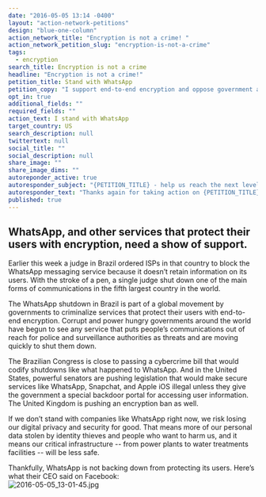 ```yaml
---
date: "2016-05-05 13:14 -0400"
layout: "action-network-petitions"
design: "blue-one-column"
action_network_title: "Encryption is not a crime! "
action_network_petition_slug: "encryption-is-not-a-crime"
tags: 
  - encryption
search_title: Encryption is not a crime
headline: "Encryption is not a crime!"
petition_title: Stand with WhatsApp
petition_copy: "I support end-to-end encryption and oppose government attempts to ban online security."
opt_in: true
additional_fields: ""
required_fields: ""
action_text: I stand with WhatsApp
target_country: US
search_description: null
twittertext: null
social_title: ""
social_description: null
share_image: ""
share_image_dims: ""
autoreponder_active: true
autoresponder_subject: "{PETITION_TITLE} - help us reach the next level!"
autoresponder_text: "Thanks again for taking action on {PETITION_TITLE}. We need more people like you who can take action on this issue. Can you please share it to help us reach the next level?"
published: true
---
```

## WhatsApp, and other services that protect their users with encryption, need a show of support.

Earlier this week a judge in Brazil ordered ISPs in that country to block the WhatsApp messaging service because it doesn’t retain information on its users. With the stroke of a pen, a single judge shut down one of the main forms of communications in the fifth largest country in the world. 

The WhatsApp shutdown in Brazil is part of a global movement by governments to criminalize services that protect their users with end-to-end encryption. Corrupt and power hungry governments around the world have begun to see any service that puts people’s communications out of reach for police and surveillance authorities as threats and are moving quickly to shut them down. 

The Brazilian Congress is close to passing a cybercrime bill that would codify shutdowns like what happened to WhatsApp. And in the United States, powerful senators are pushing legislation that would make secure services like WhatsApp, Snapchat, and Apple iOS illegal unless they give the government a special backdoor portal for accessing user information. The United Kingdom is pushing an encryption ban as well. 

If we don’t stand with companies like WhatsApp right now, we risk losing our digital privacy and security for good. That means more of our personal data stolen by identity thieves and people who want to harm us, and it means our critical infrastructure -- from power plants to water treatments facilities -- will be less safe. 

Thankfully, WhatsApp is not backing down from protecting its users. Here’s what their CEO said on Facebook:  
![2016-05-05_13-01-45.jpg]({{site.baseurl}}/img/action-network/2016-05-05_13-01-45.jpg)



